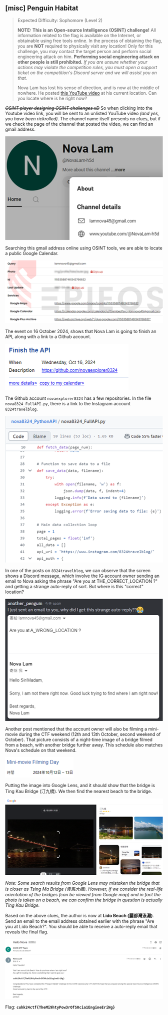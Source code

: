 ## \[misc] Penguin Habitat
> Expected Difficulty: Sophomore (Level 2)
> 
> **NOTE:**
> **This is an Open-source Intelligence (OSINT) challenge!** All information related to the flag is available on the Internet, or obtainable using free tools online.
> In the process of obtaining the flag, you are **NOT** required to physically visit any location!
> Only for this challenge, you may contact the target person and perform social engineering attack on him. **Performing social engineering attack on other people is still prohibited.**
> *If you are unsure whether your actions may violate the competition rules, you must open a support ticket on the competition's Discord server and we will assist you on that.*
> 
> Nova Lam has lost his sense of direction, and is now at the middle of nowhere. He posted [this YouTube video](https://youtu.be/xGkkfuad5Jc) at his current location. Can you locate where is he right now?

~~*OSINT player designing OSINT challenges xD*~~
So when clicking into the Youtube video link, you will be sent to an unlisted YouTube video *(and yes, you have been rickrolled)*. The channel name itself presents no clues, but if we check the page of the channel that posted the video, we can find an gmail address.

![](./02_writeup-1.png)

Searching this gmail address online using OSINT tools, we are able to locate a public Google Calendar.

![](./02_writeup-2.png)

The event on 16 October 2024, shows that Nova Lam is going to finish an API, along with a link to a Github account.

![](./02_writeup-3.png)

The Github account `novaexplorer8324` has a few repositories.
In the file `nova8324_FullAPI.py`, there is a link to the Instagram account `8324travelblog`.

![](./02_writeup-4.png)

In one of the posts on `8324travelblog`, we can observe that the screen shows a Discord message, which involve the IG account owner sending an email to Nova asking the phrase "Are you at THE_CORRECT_LOCATION ?" and getting a strange auto-reply of sort.
But where is this "correct" location?

![](./02_writeup-5.png)

Another post mentioned that the account owner will also be filming a mini-movie during the CTF weekend (12th and 13th October, second weekend of October). That picture consists of a night-time image of a bridge filmed from a beach, with another bridge further away. This schedule also matches Nova's schedule on that weekend.

![](./02_writeup-6.png)

Putting the image into Google Lens, and it should show that the bridge is Ting Kau Bridge (汀九橋). We then find the nearest beach to the bridge.

![](./02_writeup-7.png)

*Note:
Some search results from Google Lens may mistaken the bridge that is closer as Tsing Ma Bridge (青馬大橋).
However, if we consider the real-life orientation of the bridges (can be viewed from Google map) and in fact the photo is taken on a beach, we can confirm the bridge in question is actually Ting Kau Bridge.*

Based on the above clues, the author is now at **Lido Beach (麗都灣泳灘)**.
Send an email to the email address obtained earlier with the phrase "Are you at Lido Beach?". You should be able to receive a auto-reply email that reveals the final flag.

![](./02_writeup-8.png)

Flag: **`cuhk24ctf{TheMi9htyPow3rOfS0cia1EngineEriNg}`**